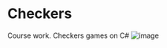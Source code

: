 # Checkers
Course work. Сheckers games on C#
![image](https://github.com/rpellya/Checkers/assets/103450915/b9d0e27f-4807-4aeb-a9e2-2a59e8f904d4)
